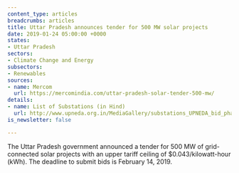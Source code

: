 ```yaml
---
content_type: articles
breadcrumbs: articles
title: Uttar Pradesh announces tender for 500 MW solar projects
date: 2019-01-24 05:00:00 +0000
states:
- Uttar Pradesh
sectors:
- Climate Change and Energy
subsectors:
- Renewables
sources:
- name: Mercom
  url: https://mercomindia.com/uttar-pradesh-solar-tender-500-mw/
details:
- name: List of Substations (in Hind)
  url: http://www.upneda.org.in/MediaGallery/substations_UPNEDA_bid_phase_III.pdf
is_newsletter: false

---
```

The Uttar Pradesh government announced a tender for 500 MW of grid-connected solar projects with an upper tariff ceiling of $0.043/kilowatt-hour (kWh). The deadline to submit bids is February 14, 2019.

